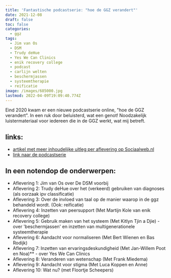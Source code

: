 ```yaml
---
title: 'Fantastische podcastserie: "hoe de GGZ verandert"'
date: 2021-12-08
draft: false
toc: false
categories:
  - ggz
tags:
  - Jim van Os
  - DSM
  - Trudy deHue
  - Yes We Can Clinics
  - enik recovery college
  - podcast
  - carlijn welten
  - beschermjassen
  - systeemtherapie
  - reificatie
image: /images/685000.jpg
lastmod: 2022-04-09T19:09:40.774Z
---
```

Eind 2020 kwam er een nieuwe podcastserie online, "hoe de GGZ verandert". In een ruk door beluisterd, wat een genot! Noodzakelijk luistermateriaal voor iedereen die in de GGZ werkt, wat mij betreft. 

## links:
- [artikel met meer inhoudelijke uitleg per aflevering op Sociaalweb.nl](https://sociaalweb.nl/nieuws/tiendelige-podcastserie-hoe-de-ggz-verandert-gelanceerd)
- [link naar de podcastserie](https://www.buzzsprout.com/1347097)


## In een notendop de onderwerpen:
- Aflevering 1: Jim van Os over De DSM voorbij
- Aflevering 2: Trudy deHue over het (verkeerd) gebruiken van diagnoses (als oorzaak ipv classificatie) 
- Aflevering 3: Over de invloed van taal op de manier waarop in de ggz behandeld wordt. (Ook: reificatie)
- Aflevering 4: Inzetten van peersupport (Met Martijn Kole van enik recovery college)
- Aflevering 5: Gebruik maken van het systeem (Met Kitlyn Tjin a Djie) - over 'beschermjassen' en inzetten van multigenerationele systeemtherapie
- Aflevering 6: Aandacht voor normaliseren (Met Bert Wienen en Bas Rodijk)
- Aflevering 7: Inzetten van ervaringsdeskundigheid (Met Jan-Willem Poot en Noa)** - over Yes We Can Clinics
- Aflevering 8: Veranderen van wetenschap (Met Frank Miedema)
- Aflevering 9: Aandacht voor stigma (Met Luca Koppen en Anne)
- Aflevering 10: Wat nu? (met Floortje Scheepers)


